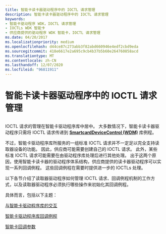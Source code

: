 ```yaml
---
title: 智能卡读卡器驱动程序中的 IOCTL 请求管理
description: 智能卡读卡器驱动程序中的 IOCTL 请求管理
keywords:
- 智能卡驱动程序 WDK，IOCTL 请求管理
- IOCTLs WDK 智能卡
- 供应商提供的驱动程序 WDK 智能卡，IOCTL 请求管理
ms.date: 04/20/2017
ms.localizationpriority: medium
ms.openlocfilehash: d44ce87c273abb3f82abd660946e4edf2cbd9eda
ms.sourcegitcommit: 418e6617e2a695c9cb4b37b5b60e264760858acd
ms.translationtype: MT
ms.contentlocale: zh-CN
ms.lasthandoff: 12/07/2020
ms.locfileid: "96811911"
---
```

# <a name="management-of-ioctl-requests-in-a-smart-card-reader-driver"></a>智能卡读卡器驱动程序中的 IOCTL 请求管理


## <span id="_ntovr_management_of_ioctl_requests_in_a_smart_card_reader_driver"></span><span id="_NTOVR_MANAGEMENT_OF_IOCTL_REQUESTS_IN_A_SMART_CARD_READER_DRIVER"></span>


IOCTL 请求的管理在智能卡驱动程序库中居中。 大多数情况下，智能卡读卡器驱动程序只需将 IOCTL 请求传递到 [**SmartcardDeviceControl (WDM)**](/previous-versions/ff548939(v=vs.85)) 库例程。

不过，智能卡驱动程序库所服务的一组标准 IOCTL 请求并不一定足以完全支持读取器设备的功能。 因此，供应商可能需要创建自己的 IOCTL 请求。 此外，某些标准 IOCTL 请求可能需要在由驱动程序库处理后进行其他处理。 出于这两个原因，使用智能卡读卡器的驱动程序体系结构，供应商提供的读卡器驱动程序可以实现一系列回调例程。 这些回调例程在需要时提供进一步的 IOCTLs 处理。

以下各节介绍了读取器驱动程序如何管理 IOCTL 请求、回调例程机制的工作方式，以及读取器驱动程序必须执行哪些操作来初始化其回调例程。

具体而言，包括以下主题：

[与智能卡驱动程序库的交互](interaction-with-the-smart-card-driver-library.md)

[智能卡驱动程序库回调例程](smart-card-driver-library-callback-routines.md)

[智能卡回调参数](smart-card-callback-parameters.md)

 

